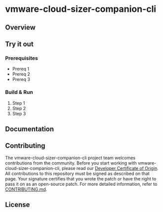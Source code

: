 # vmware-cloud-sizer-companion-cli

## Overview

## Try it out

### Prerequisites

* Prereq 1
* Prereq 2
* Prereq 3

### Build & Run

1. Step 1
2. Step 2
3. Step 3

## Documentation

## Contributing

The vmware-cloud-sizer-companion-cli project team welcomes contributions from the community. Before you start working with vmware-cloud-sizer-companion-cli, please
read our [Developer Certificate of Origin](https://cla.vmware.com/dco). All contributions to this repository must be
signed as described on that page. Your signature certifies that you wrote the patch or have the right to pass it on
as an open-source patch. For more detailed information, refer to [CONTRIBUTING.md](CONTRIBUTING.md).

## License

